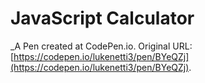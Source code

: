 # JavaScript Calculator
 _A Pen created at CodePen.io. Original URL: [https://codepen.io/lukenetti3/pen/BYeQZj](https://codepen.io/lukenetti3/pen/BYeQZj).

 